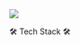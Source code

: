 <img src="https://capsule-render.vercel.app/api?type=waving&color=A3DCBE&height=300&section=header&fontSize=50&fontColor=FFFFFF&text=YuJeong%20Kim&fontAlignY=50&fontAlign=80&desc=portfolio&descAlignY=40&descAlign=80" />

🛠 Tech Stack 🛠
